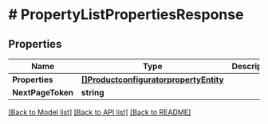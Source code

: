 # # PropertyListPropertiesResponse


## Properties 


Name | Type | Description | Notes
------------ | ------------- | ------------- | -------------
**Properties**| [**[]ProductconfiguratorpropertyEntity**](ProductconfiguratorpropertyEntity.md) |   | [optional]
**NextPageToken**| **string** |   | [optional]


[[Back to Model list]](../../README.md#models) [[Back to API list]](../../README.md#endpoints) [[Back to README]](../../README.md)

